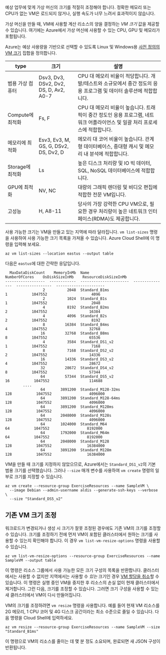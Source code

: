 예상 업무에 맞게 가상 머신의 크기를 적절히 조정해야 합니다. 정확한 메모리 또는 CPU가 없는 VM은 로드되지 않거나, 실행 속도가 너무 느려서 효과적이지 않습니다. 

가상 머신을 만들 때, VM에 사용할 계산 리소스의 양을 결정하는 _VM 크기_ 값을 제공할 수 있습니다. 여기에는 Azure에서 가상 머신에 사용할 수 있는 CPU, GPU 및 메모리가 포함됩니다.

Azure는 예상 사용량을 기반으로 선택할 수 있도록 Linux 및 Windows용 [사전 정의의 VM 크기](https://docs.microsoft.com/azure/virtual-machines/linux/sizes) 집합을 정의합니다. 

| type | 크기 | 설명 |
|------|-------|-------------|
| 범용 가상 컴퓨터   | Dsv3, Dv3, DSv2, Dv2, DS, D, Av2, A0-7 | CPU 대 메모리 비율이 적당합니다. 개발/테스트와 소규모에서 중간 정도의 응용 프로그램 및 데이터 솔루션에 적합합니다. |
| Compute에 최적화 | Fs, F | CPU 대 메모리 비율이 높습니다. 트래픽이 중간 정도인 응용 프로그램, 네트워크 어플라이언스 및 일괄 처리 프로세스에 적합합니다. |
| 메모리에 최적화  | Esv3, Ev3, M, GS, G, DSv2, DS, Dv2, D   | 메모리 대 코어 비율이 높습니다. 관계형 데이터베이스, 중대형 캐시 및 메모리 내 분석에 적합합니다. |
| Storage에 최적화 | Ls | 높은 디스크 처리량 및 IO 빅 데이터, SQL, NoSQL 데이터베이스에 적합합니다. |
| GPU에 최적화 | NV, NC | 대량의 그래픽 렌더링 및 비디오 편집에 적합한 전문 VM입니다. |
| 고성능 | H, A8-11 | 당사의 가장 강력한 CPU VM으로, 필요한 경우 처리량이 높은 네트워크 인터페이스(RDMA)도 제공합니다. | 

사용 가능한 크기는 VM을 만들고 있는 지역에 따라 달라집니다. `vm list-sizes` 명령을 사용하여 사용 가능한 크기 목록을 가져올 수 있습니다. Azure Cloud Shell에 이 명령을 입력해 보세요.

```azurecli
az vm list-sizes --location eastus --output table
```

다음은 `eastus`에 대한 간략한 응답입니다.

```
  MaxDataDiskCount    MemoryInMb  Name                      NumberOfCores    OsDiskSizeInMb    ResourceDiskSizeInMb
------------------  ------------  ----------------------  ---------------  ----------------  ----------------------
                 2          2048  Standard_B1ms                         1           1047552                    4096
                 2          1024  Standard_B1s                          1           1047552                    2048
                 4          8192  Standard_B2ms                         2           1047552                   16384
                 4          4096  Standard_B2s                          2           1047552                    8192
                 8         16384  Standard_B4ms                         4           1047552                   32768
                16         32768  Standard_B8ms                         8           1047552                   65536
                 4          3584  Standard_DS1_v2                       1           1047552                    7168
                 8          7168  Standard_DS2_v2                       2           1047552                   14336
                16         14336  Standard_DS3_v2                       4           1047552                   28672
                32         28672  Standard_DS4_v2                       8           1047552                   57344
                64         57344  Standard_DS5_v2                      16           1047552                  114688
        ....
                64       3891200  Standard_M128-32ms                  128           1047552                 4096000
                64       3891200  Standard_M128-64ms                  128           1047552                 4096000
                64       3891200  Standard_M128ms                     128           1047552                 4096000
                64       2048000  Standard_M128s                      128           1047552                 4096000
                64       1024000  Standard_M64                         64           1047552                 8192000
                64       1792000  Standard_M64m                        64           1047552                 8192000
                64       2048000  Standard_M128                       128           1047552                16384000
                64       3891200  Standard_M128m                      128           1047552                16384000
```

VM을 만들 때 크기를 지정하지 않았으므로, Azure에서는 `Standard_DS1_v2`의 기본 범용 크기를 선택했습니다. 그러나 `--size` 매개 변수를 사용하여 `vm create` 명령의 일부로 크기를 지정할 수 있습니다.

```azurecli
az vm create --resource-group ExerciseResources --name SampleVM \
  --image Debian --admin-username aldis --generate-ssh-keys --verbose \
  --size "Standard_DS5_v2"
```

## <a name="resizing-an-existing-vm"></a>기존 VM 크기 조정
워크로드가 변경되거나 생성 시 크기가 잘못 조정된 경우에도 기존 VM의 크기를 조정할 수 있습니다. 크기를 조정하기 전에 먼저 VM이 포함된 클러스터에서 원하는 크기를 사용할 수 있는지 확인해야 합니다. 이 경우 `vm list-vm-resize-options` 명령을 사용할 수 있습니다.

```azurecli
az vm list-vm-resize-options --resource-group ExerciseResources --name SampleVM --output table
```

이 명령은 리소스 그룹에서 사용 가능한 모든 크기 구성의 목록을 반환합니다. 클러스터에서는 사용할 수 없지만 지역에서는 사용할 수 _있는_ 크기인 경우 [VM 할당을 취소](https://docs.microsoft.com/cli/azure/vm?view=azure-cli-latest#az-vm-deallocate)할 수 있습니다. 이 명령은 실행 중인 VM을 중지한 후 리소스의 손실 없이 현재 클러스터에서 제거합니다. 그런 다음, 크기를 조정할 수 있습니다. 그러면 크기 구성을 사용할 수 있는 새 클러스터에서 VM이 다시 만들어집니다.

VM의 크기를 조정하려면 `vm resize` 명령을 사용합니다. 예를 들어 현재 VM 리소스를 2G 메모리, 1 CPU 코어 및 4G 디스크 공간이라는 최소 수준으로 줄일 수 있습니다. 다음 명령을 Cloud Shell에 입력하세요.

```azurecli
az vm resize --resource-group ExerciseResources --name SampleVM --size "Standard_B1ms"
```

이 명령으로 VM의 리소스를 줄이는 데 몇 분 정도 소요되며, 완료되면 새 JSON 구성이 반환됩니다.